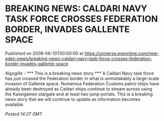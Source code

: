 # BREAKING NEWS: CALDARI NAVY TASK FORCE CROSSES FEDERATION BORDER, INVADES GALLENTE SPACE
Published on 2008-06-10T00:00:00 at https://universe.eveonline.com/new-eden-news/breaking-news-caldari-navy-task-force-crosses-federation-border-invades-gallente-space

Algogille - *** This is a breaking news story *** A Caldari Navy task force has just crossed the Federation border in what is unmistakably a large-scale invasion of Gallente space. Numerous Federation Customs patrol ships have already been destroyed as Caldari ships continue to stream across using the Kassigainen stargate and at least two jump portals. This is a breaking news story that we will continue to update as information becomes available. 

_Posted 14:27 GMT_
